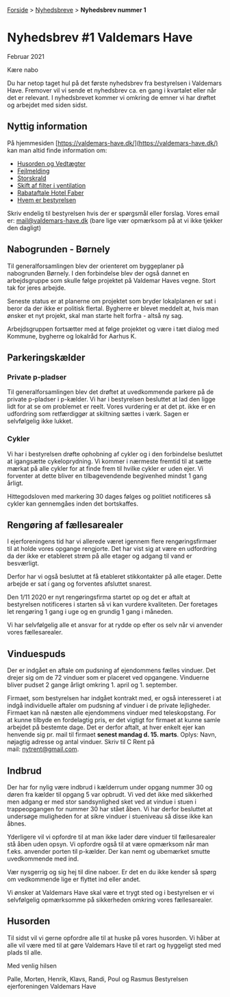 [Forside](/) > [Nyhedsbreve](/nyhedsbreve) > **Nyhedsbrev nummer 1**

# Nyhedsbrev #1 Valdemars Have

Februar 2021

Kære nabo

Du har netop taget hul på det første nyhedsbrev fra bestyrelsen i Valdemars Have. Fremover vil vi sende et nyhedsbrev ca. en gang i kvartalet eller når det er relevant. I nyhedsbrevet kommer vi omkring de emner vi har drøftet og arbejdet med siden sidst.

## Nyttig information

På hjemmesiden [https://valdemars-have.dk/](https://valdemars-have.dk/) kan man altid finde information om:

- [Husorden og Vedtægter](https://valdemars-have.dk/husorden)
- [Fejlmelding](https://valdemars-have.dk/vicevaert)
- [Storskrald](https://valdemars-have.dk/storskrald)
- [Skift af filter i ventilation](https://valdemars-have.dk/filter)
- [Rabataftale Hotel Faber](https://valdemars-have.dk/hotel_faber)
- [Hvem er bestyrelsen](https://valdemars-have.dk/bestyrelsen)

Skriv endelig til bestyrelsen hvis der er spørgsmål eller forslag. Vores email er: mail@valdemars-have.dk (bare lige vær opmærksom på at vi ikke tjekker den dagligt)

## Nabogrunden - Børnely

Til generalforsamlingen blev der orienteret om byggeplaner på nabogrunden Børnely. I den forbindelse blev der også dannet en arbejdsgruppe som skulle følge projektet på Valdemar Haves vegne. Stort tak for jeres arbejde.

Seneste status er at planerne om projektet som bryder lokalplanen er sat i beror da der ikke er politisk flertal. Bygherre er blevet meddelt at, hvis man ønsker et nyt projekt, skal man starte helt forfra - altså ny sag.

Arbejdsgruppen fortsætter med at følge projektet og være i tæt dialog med Kommune, bygherre og lokalråd for Aarhus K.

## Parkeringskælder

### Private p-pladser

Til generalforsamlingen blev det drøftet at uvedkommende parkere på de private p-pladser i p-kælder. Vi har i bestyrelsen besluttet at lad den ligge lidt for at se om problemet er reelt. Vores vurdering er at det pt. ikke er en udfordring som retfærdiggør at skiltning sættes i værk. Sagen er selvfølgelig ikke lukket.

### Cykler

Vi har i bestyrelsen drøfte ophobning af cykler og i den forbindelse besluttet at igangsætte cykeloprydning. Vi kommer i nærmeste fremtid til at sætte mærkat på alle cykler for at finde frem til hvilke cykler er uden ejer. Vi forventer at dette bliver en tilbagevendende begivenhed mindst 1 gang årligt.

Hittegodsloven med markering 30 dages følges og politiet notificeres så cykler kan gennemgåes inden det bortskaffes. 

## Rengøring af fællesarealer

I ejerforeningens tid har vi allerede været igennem flere rengøringsfirmaer til at holde vores opgange rengjorte. Det har vist sig at være en udfordring da der ikke er etableret strøm på alle etager og adgang til vand er besværligt.

Derfor har vi også besluttet at få etableret stikkontakter på alle etager. Dette arbejde er sat i gang og forventes afsluttet snarest.

Den 1/11 2020 er nyt rengøringsfirma startet op og det er aftalt at bestyrelsen notificeres i starten så vi kan vurdere kvaliteten. Der foretages let rengøring 1 gang i uge og en grundig 1 gang i måneden.

Vi har selvfølgelig alle et ansvar for at rydde op efter os selv når vi anvender vores fællesarealer.

## Vinduespuds

Der er indgået en aftale om pudsning af ejendommens fælles vinduer. Det drejer sig om de 72 vinduer som er placeret ved opgangene. Vinduerne bliver pudset 2 gange årligt omkring 1. april og 1. september.

Firmaet, som bestyrelsen har indgået kontrakt med, er også interesseret i at indgå individuelle aftaler om pudsning af vinduer i de private lejligheder. Firmaet kan nå næsten alle ejendommens vinduer med teleskopstang. For at kunne tilbyde en fordelagtig pris, er det vigtigt for firmaet at kunne samle arbejdet på bestemte dage. Det er derfor aftalt, at hver enkelt ejer kan henvende sig pr. mail til firmaet **senest mandag d. 15. marts**. Oplys: Navn, nøjagtig adresse og antal vinduer. Skriv til C Rent på mail: [nytrent@gmail.com](mailto:nytrent@gmail.com).

## Indbrud

Der har for nylig være indbrud i kælderrum under opgang nummer 30 og døren fra kælder til opgang 5 var opbrudt. Vi ved det ikke med sikkerhed men adgang er med stor sandsynlighed sket ved at vindue i stuen i trappeopgangen for nummer 30 har stået åben. Vi har derfor besluttet at undersøge muligheden for at sikre vinduer i stueniveau så disse ikke kan åbnes.

Yderligere vil vi opfordre til at man ikke lader døre vinduer til fællesarealer stå åben uden opsyn. Vi opfordre også til at være opmærksom når man f.eks. anvender porten til p-kælder. Der kan nemt og ubemærket smutte uvedkommende med ind.

Vær nysgerrig og sig hej til dine naboer. Er det en du ikke kender så spørg om vedkommende lige er flyttet ind eller andet.

Vi ønsker at Valdemars Have skal være et trygt sted og i bestyrelsen er vi selvfølgelig opmærksomme på sikkerheden omkring vores fællesarealer.

## Husorden

Til sidst vil vi gerne opfordre alle til at huske på vores husorden. Vi håber at alle vil være med til at gøre Valdemars Have til et rart og hyggeligt sted med plads til alle. 

Med venlig hilsen

Palle, Morten, Henrik, Klavs, Randi, Poul og Rasmus
Bestyrelsen ejerforeningen Valdemars Have
